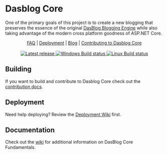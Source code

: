 # Dasblog Core
One of the primary goals of this project is to create a new blogging that preserves the essence of the original [DasBlog Blogging Engine](https://msdn.microsoft.com/en-us/library/aa480016.aspx) while also taking advantage of the modern cross platform goodness of ASP.NET Core.

<p align="center">
	<a href="https://github.com/poppastring/dasblog-core/blob/main/FAQ.md">FAQ</a> |
	<a href="https://github.com/poppastring/dasblog-core/wiki/1.-Deployment">Deployment</a> |
	<a href="https://www.poppastring.com/blog/category/dasblog-core">Blog</a> |
	<a href="https://github.com/poppastring/dasblog-core/blob/main/CONTRIBUTING.md">Contributing to Dasblog Core</a>
	<br /><br />
	<a href="https://github.com/poppastring/dasblog-core/releases/">
		<img src="https://img.shields.io/github/v/release/poppastring/dasblog-core.svg" alt="Latest release" />
	</a>
	<a href="https://poppastring.visualstudio.com/dasblog-core/_build/latest?definitionId=2&branchName=main">
		<img src="https://poppastring.visualstudio.com/dasblog-core/_apis/build/status/poppastring.dasblog-core?branchName=master&jobName=Job&configuration=Job%20windows" alt="Windows Build status" />
	</a>
	<a href="https://poppastring.visualstudio.com/dasblog-core/_build/latest?definitionId=2&branchName=main">
		<img src="https://poppastring.visualstudio.com/dasblog-core/_apis/build/status/poppastring.dasblog-core?branchName=master&jobName=Job&configuration=Job%20linux" alt="Linux Build status" />
	</a>
</p>

## Building 
If you want to build and contribute to Dasblog Core check out the [contribution docs](https://github.com/poppastring/dasblog-core/blob/main/CONTRIBUTING.md).

## Deployment
Need help deploying? Review the [Deployment Wiki](https://github.com/poppastring/dasblog-core/wiki/1.-Deployment) first.

## Documentation
Check out the [wiki](https://github.com/poppastring/dasblog-core/wiki) for additional information on DasBlog Core Fundamentals.

